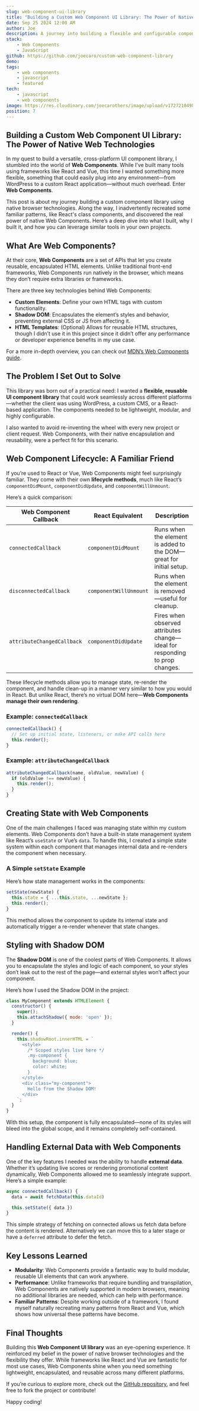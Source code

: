 ```yaml
---
slug: web-component-ui-library
title: "Building a Custom Web Component UI Library: The Power of Native Web Technologies"
date: Sep 25 2024 12:00 AM
author: Joe
description: A journey into building a flexible and configurable component library using Web Components for high compatibility across platforms.
stack:
    - Web Components
    - JavaScript
github: https://github.com/joecaro/custom-web-component-library
demo:
tags:
    - web components
    - javascript
    - featured
tech:
    - javascript
    - web components
image: https://res.cloudinary.com/joecarothers/image/upload/v1727210498/misc/Projects/Web_Components_Crop_1080x650_oezpes.png
position: 7
---
```


## Building a Custom Web Component UI Library: The Power of Native Web Technologies

In my quest to build a versatile, cross-platform UI component library, I stumbled into the world of **Web Components**. While I’ve built many tools using frameworks like React and Vue, this time I wanted something more flexible, something that could easily plug into any environment—from WordPress to a custom React application—without much overhead. Enter **Web Components**.

This post is about my journey building a custom component library using native browser technologies. Along the way, I inadvertently recreated some familiar patterns, like React's class components, and discovered the real power of native Web Components. Here’s a deep dive into what I built, why I built it, and how you can leverage similar tools in your own projects.

## What Are Web Components?

At their core, **Web Components** are a set of APIs that let you create reusable, encapsulated HTML elements. Unlike traditional front-end frameworks, Web Components run natively in the browser, which means they don’t require extra libraries or frameworks.

There are three key technologies behind Web Components:

- **Custom Elements**: Define your own HTML tags with custom functionality.
- **Shadow DOM**: Encapsulates the element’s styles and behavior, preventing external CSS or JS from affecting it.
- **HTML Templates**: (Optional) Allows for reusable HTML structures, though I didn’t use it in this project since it didn’t offer any performance or developer experience benefits in my use case.

For a more in-depth overview, you can check out [MDN’s Web Components guide](https://developer.mozilla.org/en-US/docs/Web/Web_Components).

## The Problem I Set Out to Solve

This library was born out of a practical need: I wanted a **flexible, reusable UI component library** that could work seamlessly across different platforms—whether the client was using WordPress, a custom CMS, or a React-based application. The components needed to be lightweight, modular, and highly configurable.

I also wanted to avoid re-inventing the wheel with every new project or client request. Web Components, with their native encapsulation and reusability, were a perfect fit for this scenario.

## Web Component Lifecycle: A Familiar Friend

If you’re used to React or Vue, Web Components might feel surprisingly familiar. They come with their own **lifecycle methods**, much like React’s `componentDidMount`, `componentDidUpdate`, and `componentWillUnmount`.

Here’s a quick comparison:

| Web Component Callback     | React Equivalent       | Description                                                                 |
| -------------------------- | ---------------------- | --------------------------------------------------------------------------- |
| `connectedCallback`        | `componentDidMount`    | Runs when the element is added to the DOM—great for initial setup.          |
| `disconnectedCallback`     | `componentWillUnmount` | Runs when the element is removed—useful for cleanup.                        |
| `attributeChangedCallback` | `componentDidUpdate`   | Fires when observed attributes change—ideal for responding to prop changes. |

These lifecycle methods allow you to manage state, re-render the component, and handle clean-up in a manner very similar to how you would in React. But unlike React, there’s no virtual DOM here—**Web Components manage their own rendering**.

### Example: `connectedCallback`

```javascript
connectedCallback() {
  // Set up initial state, listeners, or make API calls here
  this.render();
}
```

### Example: `attributeChangedCallback`

```javascript
attributeChangedCallback(name, oldValue, newValue) {
  if (oldValue !== newValue) {
    this.render();
  }
}
```

## Creating State with Web Components

One of the main challenges I faced was managing state within my custom elements. Web Components don’t have a built-in state management system like React’s `useState` or Vue’s `data`. To handle this, I created a simple state system within each component that manages internal data and re-renders the component when necessary.

### A Simple `setState` Example

Here’s how state management works in the components:

```javascript
setState(newState) {
  this.state = { ...this.state, ...newState };
  this.render();
}
```

This method allows the component to update its internal state and automatically trigger a re-render whenever that state changes.

## Styling with Shadow DOM

The **Shadow DOM** is one of the coolest parts of Web Components. It allows you to encapsulate the styles and logic of each component, so your styles don’t leak out to the rest of the page—and external styles won’t affect your component.

Here’s how I used the Shadow DOM in the project:

```javascript
class MyComponent extends HTMLElement {
  constructor() {
    super();
    this.attachShadow({ mode: 'open' });
  }

  render() {
    this.shadowRoot.innerHTML = `
      <style>
        /* Scoped styles live here */
        .my-component {
          background: blue;
          color: white;
        }
      </style>
      <div class="my-component">
        Hello from the Shadow DOM!
      </div>
    `;
  }
}
```

With this setup, the component is fully encapsulated—none of its styles will bleed into the global scope, and it remains completely self-contained.

## Handling External Data with Web Components

One of the key features I needed was the ability to handle **external data**. Whether it’s updating live scores or rendering promotional content dynamically, Web Components allowed me to seamlessly integrate support. Here’s a simple example:

```javascript
async connectedCallback() {
  data = await fetchData(this.dataId)

  this.setState({ data })
}
```

This simple strategy of fetching on connected allows us fetch data before the content is rendered. Alternatively we can move this to a later stage or have a `deferred` attribute to defer the fetch.

## Key Lessons Learned

- **Modularity**: Web Components provide a fantastic way to build modular, reusable UI elements that can work anywhere.
- **Performance**: Unlike frameworks that require bundling and transpilation, Web Components are natively supported in modern browsers, meaning no additional libraries are needed, which can help with performance.
- **Familiar Patterns**: Despite working outside of a framework, I found myself naturally recreating many patterns from React and Vue, which shows how universal these patterns have become.

## Final Thoughts

Building this **Web Component UI library** was an eye-opening experience. It reinforced my belief in the power of native browser technologies and the flexibility they offer. While frameworks like React and Vue are fantastic for most use cases, Web Components shine when you need something lightweight, encapsulated, and reusable across many different platforms.

If you’re curious to explore more, check out the [GitHub repository](https://github.com/joecaro/web-component-ui), and feel free to fork the project or contribute!

Happy coding!
